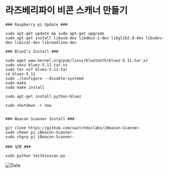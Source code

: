 # 라즈베리파이 비콘 스캐너 만들기

```
### Raspberry pi Update ###

sudo apt-get update && sudo apt-get upgrade
sudo apt-get install libusb-dev libdbus-1-dev libglib2.0-dev libudev-dev libical-dev libreadline-dev
```

```
### BlueZ's Install ###

sudo wget www.kernel.org/pub/linux/bluetooth/bluez-5.11.tar.xz
sudo unxz bluez-5.11.tar.xz
sudo tar xvf bluez-5.11.tar
cd bluez-5.11
sudo ./configure --disable-systemd
sudo make
sudo make install

sudo apt-get install python-bluez

sudo shutdown -r now
```
```

### Beacon Scanner Install ###

git clone https://github.com/switchdoclabs/iBeacon-Scanner-
sudo chown pi iBeacon-Scanner-
sudo chgrp pi iBeacon-Scanner-
```
```
### 실행 ###

sudo python testblescan.py
```

![Data](https://raw.githubusercontent.com/jeonghoonkang/raspberry/master/img/iBeacon_Scanner.png)
